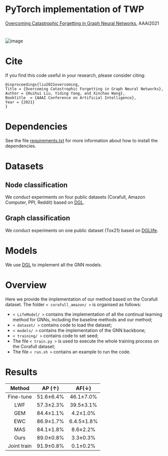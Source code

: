 # PyTorch implementation of TWP
[Overcoming Catastrophic Forgetting in Graph Neural Networks](https://arxiv.org/pdf/2012.06002.pdf), AAAI2021

# 
![image](https://github.com/hhliu79/TWP/blob/master/overview.png)

# Cite
If you find this code useful in your research, please consider citing:

    @inproceedings{liu2021overcoming,
	Title = {Overcoming Catastrophic Forgetting in Graph Neural Networks},
	Author = {Huihui Liu, Yiding Yang, and Xinchao Wang},
	Booktitle  = {AAAI Conference on Artificial Intelligence},
	Year = {2021}
    }

# Dependencies
See the file [requirements.txt](https://github.com/hhliu79/TWP/blob/master/requirements.txt) for more information about how to install the dependencies.

# Datasets
## Node classification
We conduct experiments on four public datasets (Corafull, Amazon Computer, PPI, Reddit) based on [DGL](https://docs.dgl.ai/en/0.4.x/).<br>

## Graph classification
We conduct experiments on one public dataset (Tox21) based on [DGLlife](https://lifesci.dgl.ai/index.html).

# Models
We use [DGL](https://docs.dgl.ai/en/0.4.x/) to implement all the GNN models.

# Overview
Here we provide the implementation of our method based on the Corafull dataset. The folder `< corafull_amazon/ >` is organised as follows:
* `< LifeModel/ >` contains the implementation of all the continual learning method for GNNs, including the baseline methods and our method;
* `< dataset/ >`  contains code to load the dataset; 
* `< models/ >` contains the implementation of the GNN backbone;
* `< training/ >` contains code to set seed;
* The file `< train.py >` is used to execute the whole training process on the Corafull dataset;
* The file `< run.sh >` contains an example to run the code.

# Results
| Method | AP (↑) | AF(↓) |
| :---:         |     :---:      |     :---:    |
| Fine-tune   | 51.6±6.4%     | 46.1±7.0%    |
| LWF     | 57.3±2.3%     | 39.5±3.1%       |
| GEM   | 84.4±1.1%     | 4.2±1.0%    |
| EWC     | 86.9±1.7%     | 6.4.5±1.8%       |
| MAS   | 84.1±1.8%     | 8.6±2.2%    |
| Ours   | 89.0±0.8%     | 3.3±0.3%       |
| Joint train   | 91.9±0.8%     | 0.1±0.2%       |
